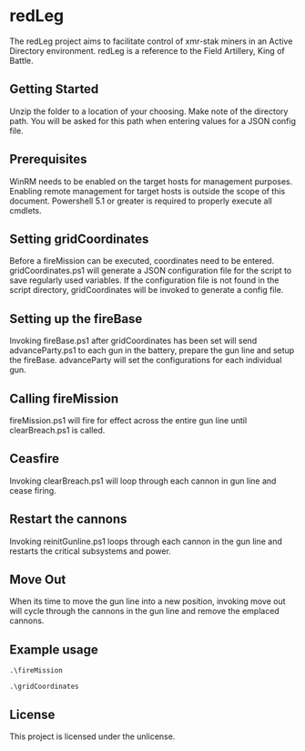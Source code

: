 # redLeg
The redLeg project aims to facilitate control of xmr-stak miners in an Active Directory environment.  redLeg is a reference to the Field Artillery, King of Battle.

## Getting Started
Unzip the folder to a location of your choosing.  Make note of the directory path.  You will be asked for this path when entering values for a JSON config file.

## Prerequisites
WinRM needs to be enabled on the target hosts for management purposes.  Enabling remote management for target hosts is outside the scope of this document.  Powershell 5.1 or greater is required to properly execute all cmdlets.

## Setting gridCoordinates
Before a fireMission can be executed, coordinates need to be entered.  gridCoordinates.ps1 will generate a JSON configuration file for the script to save regularly used variables.  If the configuration file is not found in the script directory, gridCoordinates will be invoked to generate a config file.

## Setting up the fireBase
Invoking fireBase.ps1 after gridCoordinates has been set will send advanceParty.ps1 to each gun in the battery, prepare the gun line and setup the fireBase.  advanceParty will set the configurations for each individual gun.

## Calling fireMission
fireMission.ps1 will fire for effect across the entire gun line until clearBreach.ps1 is called.

## Ceasfire
Invoking clearBreach.ps1 will loop through each cannon in gun line and cease firing.

## Restart the cannons
Invoking reinitGunline.ps1 loops through each cannon in the gun line and restarts the critical subsystems and power.

## Move Out
When its time to move the gun line into a new position, invoking move out will cycle through the cannons in the gun line and remove the emplaced cannons.

## Example usage
```
.\fireMission
```
```
.\gridCoordinates
```

## License
This project is licensed under the unlicense.
